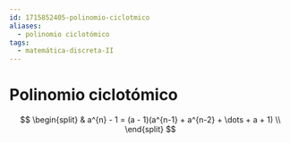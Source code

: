 ```yaml
---
id: 1715852405-polinomio-ciclotmico
aliases:
  - polinomio ciclotómico
tags:
  - matemática-discreta-II
---
```


# Polinomio ciclotómico

$$
\begin{split}
    & a^{n} - 1 = (a - 1)(a^{n-1} + a^{n-2} + \dots + a + 1) \\ 
\end{split}
$$



